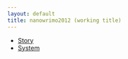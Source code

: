 ```yaml
---
layout: default
title: nanowrimo2012 (working title)
---
```


* [Story](story.html)
* [System](system.html)

